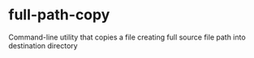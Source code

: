 # full-path-copy
Command-line utility that copies a file creating full source file path into destination directory
